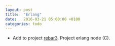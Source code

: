 ```yaml
---
layout: post
title:  "Erlang"
date:   2016-03-21 05:00:00 +0100
categories: todo
---
```


- Add to project [rebar3](http://www.rebar3.org). Project erlang node (C).
